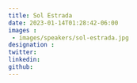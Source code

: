 ```yaml
---
title: Sol Estrada
date: 2023-01-14T01:28:42-06:00
images : 
 - images/speakers/sol-estrada.jpg
designation : 
twitter: 
linkedin: 
github: 
---
```


